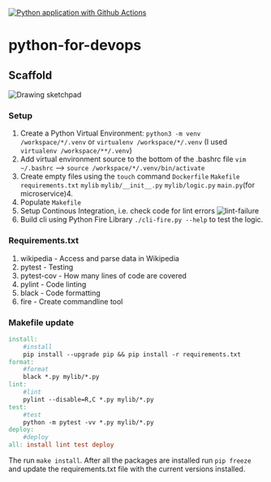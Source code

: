 [![Python application with Github Actions](https://github.com/brettsteph/python-for-devops/actions/workflows/devops.yml/badge.svg)](https://github.com/brettsteph/python-for-devops/actions/workflows/devops.yml)

# python-for-devops

<!-- ![Drawing-1 sketchpad](https://user-images.githubusercontent.com/3052677/226196359-77297233-de3c-40ac-9433-c4681825a16b.png) -->


## Scaffold

![Drawing sketchpad](https://user-images.githubusercontent.com/3052677/226187972-2d801181-b1b5-4fac-8a68-9dddefae0289.png)

### Setup

1. Create a Python Virtual Environment: `python3 -m venv /workspace/*/.venv` or `virtualenv /workspace/*/.venv` (I used `virtualenv /workspace/**/.venv`)
2. Add virtual environment source to the bottom of the .bashrc file `vim ~/.bashrc` --> `source /workspace/*/.venv/bin/activate`
3. Create empty files using the `touch` command `Dockerfile` `Makefile` `requirements.txt` `mylib` `mylib/__init__.py` `mylib/logic.py` `main.py`(for microservice)4. 
4. Populate `Makefile`
5. Setup Continous Integration, i.e. check code for lint errors
![lint-failure](https://user-images.githubusercontent.com/3052677/227738996-8913c069-ceb6-49f3-9228-93f0ec2afb5e.png)
6. Build cli using Python Fire Library `./cli-fire.py --help` to test the logic.

### Requirements.txt

1. wikipedia - Access and parse data in Wikipedia
2. pytest - Testing
3. pytest-cov - How many lines of code are covered
4. pylint - Code linting
5. black - Code formatting
6. fire - Create commandline tool

### Makefile update
````makefile
install:
	#install
	pip install --upgrade pip && pip install -r requirements.txt
format:
	#format
	black *.py mylib/*.py
lint:
	#lint
	pylint --disable=R,C *.py mylib/*.py
test:
	#test
	python -m pytest -vv *.py mylib/*.py
deploy:
	#deploy
all: install lint test deploy
````

The run `make install`. After all the packages are installed run `pip freeze` and update the requirements.txt file with the current versions installed.
